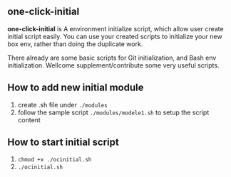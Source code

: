 ## one-click-initial

**one-click-initial** is A environment initialize script, 
which allow user create initial script easily.
You can use your created scripts to initialize your new box env, 
rather than doing the duplicate work.

There already are some basic scripts for Git initialization, and Bash env initialization.
Wellcome supplement/contribute some very useful scripts.

## How to add new initial module
1. create .sh file under ```./modules```
2. follow the sample script ```./modules/modele1.sh``` to setup the script content

## How to start initial script
1. ```chmod +x ./ocinitial.sh```
2. ```./ocinitial.sh```
